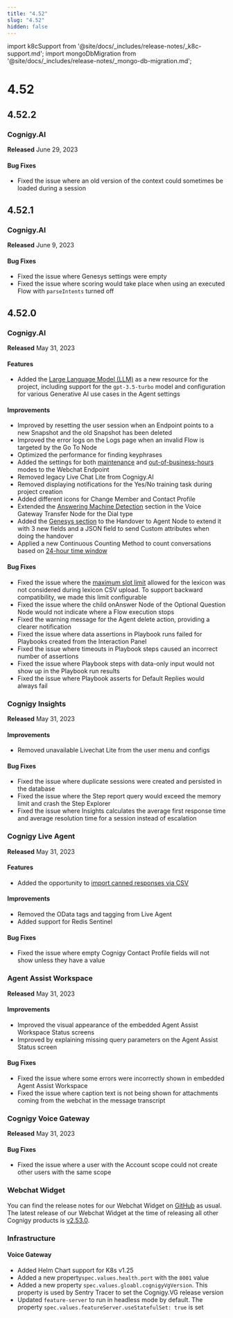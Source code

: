 ```yaml
---
title: "4.52"
slug: "4.52"
hidden: false
---
```


import k8cSupport from '@site/docs/_includes/release-notes/_k8c-support.md';
import mongoDbMigration from '@site/docs/_includes/release-notes/_mongo-db-migration.md';

# 4.52

<mongoDbMigration />

<k8cSupport />

## 4.52.2

### Cognigy.AI

**Released** June 29, 2023

#### Bug Fixes

- Fixed the issue where an old version of the context could sometimes be loaded during a session

## 4.52.1

### Cognigy.AI

**Released** June 9, 2023

#### Bug Fixes

- Fixed the issue where Genesys settings were empty
- Fixed the issue where scoring would take place when using an executed Flow with `parseIntents` turned off

## 4.52.0

### Cognigy.AI

**Released** May 31, 2023

#### Features

- Added the [Large Language Model (LLM)](../ai/empower/llms/model-support-by-feature.md) as a new resource for the project, including support for the `gpt-3.5-turbo` model and configuration for various Generative AI use cases in the Agent settings

#### Improvements

- Improved by resetting the user session when an Endpoint points to a new Snapshot and the old Snapshot has been deleted
- Improved the error logs on the Logs page when an invalid Flow is targeted by the Go To Node
- Optimized the performance for finding keyphrases
- Added the settings for both [maintenance](https://github.com/Cognigy/WebchatWidget/blob/master/docs/embedding.md#maintenance) and [out-of-business-hours](https://github.com/Cognigy/WebchatWidget/blob/master/docs/embedding.md#business-hours) modes to the Webchat Endpoint
- Removed legacy Live Chat Lite from Cognigy.AI
- Removed displaying notifications for the Yes/No training task during project creation
- Added different icons for Change Member and Contact Profile
- Extended the [Answering Machine Detection](../ai/build/node-reference/voice/voice-gateway/transfer.md) section in the Voice Gateway Transfer Node for the Dial type
- Added the [Genesys section](../ai/escalate/handover-reference/genesys-cloud-guest-chat.md#configure-handover-settings) to the Handover to Agent Node to extend it with 3 new fields and a JSON field to send Custom attributes when doing the handover
- Applied a new Continuous Counting Method to count conversations based on [24-hour time window](../ai/administer/billing.md#common-scenarios)

#### Bug Fixes

- Fixed the issue where the [maximum slot limit](../ai/empower/nlu/slots-and-lexicons/lexicons.md#restrictions) allowed for the lexicon was not considered during lexicon CSV upload. To support backward compatibility, we made this limit configurable
- Fixed the issue where the child onAnswer Node of the Optional Question Node would not indicate where a Flow execution stops
- Fixed the warning message for the Agent delete action, providing a clearer notification
- Fixed the issue where data assertions in Playbook runs failed for Playbooks created from the Interaction Panel
- Fixed the issue where timeouts in Playbook steps caused an incorrect number of assertions
- Fixed the issue where Playbook steps with data-only input would not show up in the Playbook run results
- Fixed the issue where Playbook asserts for Default Replies would always fail

### Cognigy Insights

**Released** May 31, 2023

#### Improvements

- Removed unavailable Livechat Lite from the user menu and configs

#### Bug Fixes

- Fixed the issue where duplicate sessions were created and persisted in the database
- Fixed the issue where the Step report query would exceed the memory limit and crash the Step Explorer
- Fixed the issue where Insights calculates the average first response time and average resolution time for a session instead of escalation

### Cognigy Live Agent

**Released** May 31, 2023

#### Features

- Added the opportunity to [import canned responses via CSV](../live-agent/settings/canned-responses.md#import-canned-responses)

#### Improvements

- Removed the OData tags and tagging from Live Agent
- Added support for Redis Sentinel

#### Bug Fixes

- Fixed the issue where empty Cognigy Contact Profile fields will not show unless they have a value

### Agent Assist Workspace

**Released** May 31, 2023

#### Improvements

- Improved the visual appearance of the embedded Agent Assist Workspace Status screens
- Improved by explaining missing query parameters on the Agent Assist Status screen

#### Bug Fixes

- Fixed the issue where some errors were incorrectly shown in embedded Agent Assist Workspace
- Fixed the issue where caption text is not being shown for attachments coming from the webchat in the message transcript

### Cognigy Voice Gateway

**Released** May 31, 2023

#### Bug Fixes

- Fixed the issue where a user with the Account scope could not create other users with the same scope

### Webchat Widget

You can find the release notes for our Webchat Widget on [GitHub](https://github.com/Cognigy/WebchatWidget/releases) as usual. The latest release of our Webchat Widget at the time of releasing all other Cognigy products is [v2.53.0](https://github.com/Cognigy/WebchatWidget/releases/tag/v2.53.0).

### Infrastructure

#### Voice Gateway

- Added Helm Chart support for K8s v1.25
- Added a new property`spec.values.health.port` with the `8001` value
- Added a new property `spec.values.gloabl.cognigyVgVersion`. This property is used by Sentry Tracer to set the Cognigy.VG release version
- Updated `feature-server` to run in headless mode by default.  The property `spec.values.featureServer.useStatefulSet: true` is set



